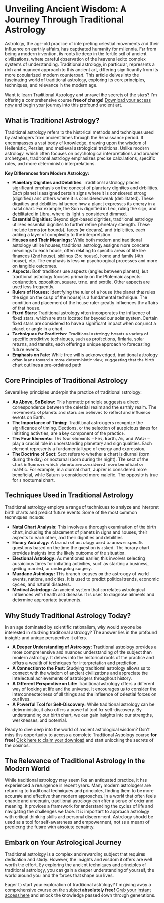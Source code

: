 # Unveiling Ancient Wisdom: A Journey Through Traditional Astrology

Astrology, the age-old practice of interpreting celestial movements and their influence on earthly affairs, has captivated humanity for millennia.  Far from being a modern invention, its roots lie deep in the fertile soil of ancient civilizations, where careful observation of the heavens led to complex systems of understanding. Traditional astrology, in particular, represents a rich and nuanced approach to this ancient art, differing significantly from its more popularized, modern counterpart.  This article delves into the fascinating world of traditional astrology, exploring its core principles, techniques, and relevance in the modern age.

Want to learn Traditional Astrology and unravel the secrets of the stars?  I'm offering a comprehensive course **free of charge!** [Download your access now](https://udemywork.com/traditional-astrology-course) and begin your journey into this profound ancient art.

## What is Traditional Astrology?

Traditional astrology refers to the historical methods and techniques used by astrologers from ancient times through the Renaissance period.  It encompasses a vast body of knowledge, drawing upon the wisdom of Hellenistic, Persian, and medieval astrological traditions. Unlike modern astrology, which often focuses on psychological interpretations and broader archetypes, traditional astrology emphasizes precise calculations, specific rules, and more deterministic interpretations.

**Key Differences from Modern Astrology:**

*   **Planetary Dignities and Debilities:**  Traditional astrology places significant emphasis on the concept of planetary dignities and debilities.  Each planet is assigned certain signs where it is considered strong (dignified) and others where it is considered weak (debilitated).  These dignities and debilities influence how a planet expresses its energy in a natal chart. For example, the Sun is dignified in Leo, ruling the sign, and debilitated in Libra, where its light is considered dimmed.
*   **Essential Dignities:**  Beyond sign-based dignities, traditional astrology utilizes essential dignities to further refine planetary strength. These include terms (or bounds), faces (or decans), and triplicities, each adding a layer of complexity to the interpretation.
*   **Houses and Their Meanings:** While both modern and traditional astrology utilize houses, traditional astrology assigns more concrete meanings to each house, often relating to specific areas of life like finances (2nd house), siblings (3rd house), home and family (4th house), etc. The emphasis is less on psychological processes and more on tangible outcomes.
*   **Aspects:** Both traditions use aspects (angles between planets), but traditional astrology focuses primarily on the Ptolemaic aspects: conjunction, opposition, square, trine, and sextile. Other aspects are used less frequently.
*   **Rulers of Houses:**  Identifying the ruler of a house (the planet that rules the sign on the cusp of the house) is a fundamental technique. The condition and placement of the house ruler greatly influences the affairs of that house.
*   **Fixed Stars:**  Traditional astrology often incorporates the influence of fixed stars, which are stars located far beyond our solar system. Certain fixed stars are considered to have a significant impact when conjunct a planet or angle in a chart.
*   **Techniques for Prediction:** Traditional astrology boasts a variety of specific predictive techniques, such as profections, firdaria, solar returns, and transits, each offering a unique approach to forecasting future events.
*   **Emphasis on Fate:** While free will is acknowledged, traditional astrology often leans toward a more deterministic view, suggesting that the birth chart outlines a pre-ordained path.

## Core Principles of Traditional Astrology

Several key principles underpin the practice of traditional astrology:

*   **As Above, So Below:** This hermetic principle suggests a direct correspondence between the celestial realm and the earthly realm. The movements of planets and stars are believed to reflect and influence events on Earth.
*   **The Importance of Timing:**  Traditional astrologers recognize the significance of timing. Elections, or the selection of auspicious times for initiating activities, are a key component of the practice.
*   **The Four Elements:**  The four elements – Fire, Earth, Air, and Water – play a crucial role in understanding planetary and sign qualities. Each element represents a fundamental type of energy and expression.
*   **The Doctrine of Sect:**  Sect refers to whether a chart is diurnal (born during the day) or nocturnal (born during the night). The sect of the chart influences which planets are considered more beneficial or malefic. For example, in a diurnal chart, Jupiter is considered more beneficial, while Saturn is considered more malefic. The opposite is true for a nocturnal chart.

## Techniques Used in Traditional Astrology

Traditional astrology employs a range of techniques to analyze and interpret birth charts and predict future events. Some of the most common techniques include:

*   **Natal Chart Analysis:** This involves a thorough examination of the birth chart, including the placement of planets in signs and houses, their aspects to each other, and their dignities and debilities.
*   **Horary Astrology:**  A branch of astrology used to answer specific questions based on the time the question is asked. The horary chart provides insights into the likely outcome of the situation.
*   **Electional Astrology:**  As mentioned earlier, this involves selecting auspicious times for initiating activities, such as starting a business, getting married, or undergoing surgery.
*   **Mundane Astrology:**  This branch focuses on the astrology of world events, nations, and cities. It is used to predict political trends, economic cycles, and natural disasters.
*   **Medical Astrology:**  An ancient system that correlates astrological influences with health and disease. It is used to diagnose ailments and determine appropriate treatments.

## Why Study Traditional Astrology Today?

In an age dominated by scientific rationalism, why would anyone be interested in studying traditional astrology? The answer lies in the profound insights and unique perspective it offers.

*   **A Deeper Understanding of Astrology:**  Traditional astrology provides a more comprehensive and nuanced understanding of the subject than modern astrology. It delves into the historical roots of the practice and offers a wealth of techniques for interpretation and prediction.
*   **A Connection to the Past:**  Studying traditional astrology allows us to connect with the wisdom of ancient civilizations and appreciate the intellectual achievements of astrologers throughout history.
*   **A Different Perspective on Life:**  Traditional astrology offers a different way of looking at life and the universe. It encourages us to consider the interconnectedness of all things and the influence of celestial forces on our lives.
*   **A Powerful Tool for Self-Discovery:**  While traditional astrology can be deterministic, it also offers a powerful tool for self-discovery. By understanding our birth chart, we can gain insights into our strengths, weaknesses, and potential.

Ready to dive deep into the world of ancient astrological wisdom?  Don't miss this opportunity to access a complete Traditional Astrology course **for free!** [Click here to claim your download](https://udemywork.com/traditional-astrology-course) and start unlocking the secrets of the cosmos.

## The Relevance of Traditional Astrology in the Modern World

While traditional astrology may seem like an antiquated practice, it has experienced a resurgence in recent years.  Many modern astrologers are returning to traditional techniques and principles, finding them to be more accurate and effective than modern approaches.  In a world that often feels chaotic and uncertain, traditional astrology can offer a sense of order and meaning. It provides a framework for understanding the cycles of life and navigating the challenges we face. It is important to approach astrology with critical thinking skills and personal discernment. Astrology should be used as a tool for self-awareness and empowerment, not as a means of predicting the future with absolute certainty.

## Embark on Your Astrological Journey

Traditional astrology is a complex and rewarding subject that requires dedication and study.  However, the insights and wisdom it offers are well worth the effort. By exploring the ancient techniques and principles of traditional astrology, you can gain a deeper understanding of yourself, the world around you, and the forces that shape our lives.

Eager to start your exploration of traditional astrology? I'm giving away a comprehensive course on the subject **absolutely free!** [Grab your instant access here](https://udemywork.com/traditional-astrology-course) and unlock the knowledge passed down through generations.
